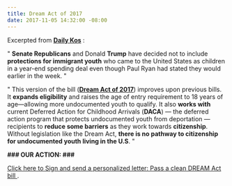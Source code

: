 ```yaml
---
title: Dream Act of 2017
date: 2017-11-05 14:32:00 -08:00
---
```


Excerpted from [**Daily Kos**](https://www.dailykos.com/) :   

"  **Senate Republicans** and Donald **Trump** have decided not to include **protections for immigrant youth** who came to the United States as children in a year-end spending deal even though Paul Ryan had stated they would earlier in the week.  "

"  This version of the bill ([**Dream Act of 2017**](https://www.congress.gov/bill/115th-congress/senate-bill/1615)) improves upon previous bills. It **expands eligibility** and raises the age of entry requirement to 18 years of age—allowing more undocumented youth to qualify. It also **works with** current Deferred Action for Childhood Arrivals (**DACA**) — the deferred action program that protects undocumented youth from deportation — recipients to **reduce some barriers** as they work towards **citizenship**. Without legislation like the Dream Act, **there is no pathway to citizenship for undocumented youth living in the U.S**.  "

**###   OUR ACTION:   ###**

[Click here to Sign and send a personalized letter: Pass a clean DREAM Act bill ](https://www.dailykos.com/campaigns/letters/sign-and-send-a-personalized-letter-pass-a-clean-dream-act-bill?detail=emailaction&link_id=5&can_id=e59665c3f3c1222626c02430d1bf6bdb&source=email-signature-needed-the-deportations-in-statefull-default-your-state-wont-stop-if-congress-wont-act&email_referrer=email_258091&email_subject=signature-needed-the-deportations-in-statefull-default-your-state-wont-stop-if-congress-wont-act).
  

